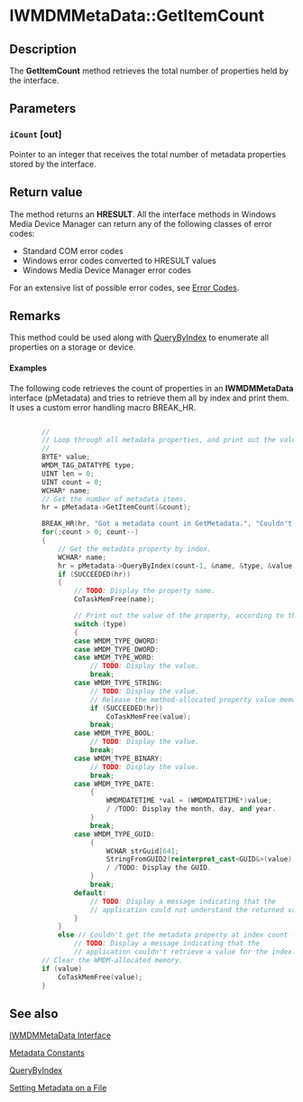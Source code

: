 # IWMDMMetaData::GetItemCount

## Description

The **GetItemCount** method retrieves the total number of properties held by the interface.

## Parameters

### `iCount` [out]

Pointer to an integer that receives the total number of metadata properties stored by the interface.

## Return value

The method returns an **HRESULT**. All the interface methods in Windows Media Device Manager can return any of the following classes of error codes:

* Standard COM error codes
* Windows error codes converted to HRESULT values
* Windows Media Device Manager error codes

For an extensive list of possible error codes, see [Error Codes](https://learn.microsoft.com/windows/desktop/WMDM/error-codes).

## Remarks

This method could be used along with [QueryByIndex](https://learn.microsoft.com/windows/desktop/api/mswmdm/nf-mswmdm-iwmdmmetadata-querybyindex) to enumerate all properties on a storage or device.

#### Examples

The following code retrieves the count of properties in an **IWMDMMetaData** interface (pMetadata) and tries to retrieve them all by index and print them. It uses a custom error handling macro BREAK_HR.

```cpp

        //
        // Loop through all metadata properties, and print out the value of each.
        //
        BYTE* value;
        WMDM_TAG_DATATYPE type;
        UINT len = 0;
        UINT count = 0;
        WCHAR* name;
        // Get the number of metadata items.
        hr = pMetadata->GetItemCount(&count);

        BREAK_HR(hr, "Got a metadata count in GetMetadata.", "Couldn't get a metadata count in GetMetadata.");
        for(;count > 0; count--)
        {
            // Get the metadata property by index.
            WCHAR* name;
            hr = pMetadata->QueryByIndex(count-1, &name, &type, &value, &len);
            if (SUCCEEDED(hr))
            {
                // TODO: Display the property name.
                CoTaskMemFree(name);

                // Print out the value of the property, according to the value type.
                switch (type)
                {
                case WMDM_TYPE_QWORD:
                case WMDM_TYPE_DWORD:
                case WMDM_TYPE_WORD:
                    // TODO: Display the value.
                    break;
                case WMDM_TYPE_STRING:
                    // TODO: Display the value.
                    // Release the method-allocated property value memory.
                    if (SUCCEEDED(hr))
                        CoTaskMemFree(value);
                    break;
                case WMDM_TYPE_BOOL:
                    // TODO: Display the value.
                    break;
                case WMDM_TYPE_BINARY:
                    // TODO: Display the value.
                    break;
                case WMDM_TYPE_DATE:
                    {
                        WMDMDATETIME *val = (WMDMDATETIME*)value;
                        / /TODO: Display the month, day, and year.
                    }
                    break;
                case WMDM_TYPE_GUID:
                    {
                        WCHAR strGuid[64];
                        StringFromGUID2(reinterpret_cast<GUID&>(value),(LPOLESTR)strGuid, 64);
                        / /TODO: Display the GUID.
                    }
                    break;
                default:
                    // TODO: Display a message indicating that the
                    // application could not understand the returned value type.
                }
            }
            else // Couldn't get the metadata property at index count - 1.
                // TODO: Display a message indicating that the
                // application couldn't retrieve a value for the index.
        // Clear the WMDM-allocated memory.
        if (value)
            CoTaskMemFree(value);
        }

```

## See also

[IWMDMMetaData Interface](https://learn.microsoft.com/windows/desktop/api/mswmdm/nn-mswmdm-iwmdmmetadata)

[Metadata Constants](https://learn.microsoft.com/windows/desktop/WMDM/metadata-constants)

[QueryByIndex](https://learn.microsoft.com/windows/desktop/api/mswmdm/nf-mswmdm-iwmdmmetadata-querybyindex)

[Setting Metadata on a File](https://learn.microsoft.com/windows/desktop/WMDM/setting-metadata-on-a-file)
